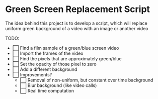 # Green Screen Replacement Script
The idea behind this project is to develop a script, which will replace uniform green background of a video with an image or another video

TODO:  
- :white_large_square: Find a film sample of a green/blue screen video  
- :white_large_square: Import the frames of the video  
- :white_large_square: Find the pixels that are approximately green/blue  
- :white_large_square: Set the opacity of those pixel to zero  
- :white_large_square: Add a different background  
- :white_large_square: Improvements?
  - :white_large_square: Removal of non-uniform, but constant over time background
  - :white_large_square: Blur background (like video calls)
  - :white_large_square: Real time computation